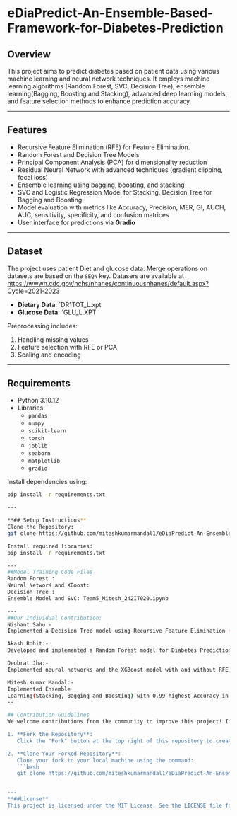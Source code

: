 # eDiaPredict-An-Ensemble-Based-Framework-for-Diabetes-Prediction
## Overview
This project aims to predict diabetes based on patient data using various machine learning and neural network techniques. It employs machine learning algorithms (Random Forest, SVC, Decision Tree), ensemble learning(Bagging, Boosting and Stacking), advanced deep learning models, and feature selection methods to enhance prediction accuracy.

---
## Features
- Recursive Feature Elimination (RFE) for Feature Elimination.
- Random Forest and Decision Tree Models
- Principal Component Analysis (PCA) for dimensionality reduction
- Residual Neural Network with advanced techniques (gradient clipping, focal loss)
- Ensemble learning using bagging, boosting, and stacking
- SVC and Logistic Regression Model for Stacking. Decision Tree for Bagging and Boosting.
- Model evaluation with metrics like Accuracy, Precision, MER, GI, AUCH, AUC, sensitivity, specificity, and confusion matrices
- User interface for predictions via **Gradio**

---
## Dataset
The project uses patient Diet and glucose data. Merge operations on datasets are based on the `SEQN` key. Datasers are available at https://wwwn.cdc.gov/nchs/nhanes/continuousnhanes/default.aspx?Cycle=2021-2023
- **Dietary Data**: `DR1TOT_L.xpt
- **Glucose Data**: `GLU_L.XPT

Preprocessing includes:
1. Handling missing values
2. Feature selection with RFE or PCA
3. Scaling and encoding

---

## Requirements
- Python 3.10.12
- Libraries:
  - `pandas`
  - `numpy`
  - `scikit-learn`
  - `torch`
  - `joblib`
  - `seaborn`
  - `matplotlib`
  - `gradio`

Install dependencies using:
```bash
pip install -r requirements.txt

---

**## Setup Instructions**
Clone the Repository:
git clone https://github.com/miteshkumarmandal1/eDiaPredict-An-Ensemble-Based-Framework-for-Diabetes-Prediction.git

Install required libraries:
pip install -r requirements.txt

---
##Model Training Code Files
Random Forest :
Neural NetworK and XBoost:
Decision Tree :
Ensemble Model and SVC: Team5_Mitesh_242IT020.ipynb

---
##Our Individual Contribution:
Nishant Sahu:-
Implemented a Decision Tree model using Recursive Feature Elimination (RFE),  without and with PCA (20 components).Developed an ensemble model combining Decision Tree and Neural Network using weighted and voting ensemble methods, achieving accuracies of 0.868 and 0.88, respectively.Successfully integrated the  model into a user interface (UI).

Akash Rohit:-
Developed and implemented a Random Forest model for Diabetes Prediction, utilizing both approaches with and without Recursive Feature Elimination (RFE) to analyze feature importance and optimize model performance. Achieved an accuracy of 0.7887, demonstrating the robustness and reliability of the model. The solution was seamlessly integrated into a user-friendly interface, enabling real-time predictions and providing an accessible tool for diabetes risk assessment.

Deobrat Jha:-
Implemented neural networks and the XGBoost model with and without RFE, utilizing ensemble techniques like bagging, stacking, and boosting. The boosting model achieved superior performance with an accuracy of 85.25% and an AUC of 85.48%. Integrated with a Gradio-based UI, allowing users to upload .csv files and get real-time predictions of diabetes status.

Mitesh Kumar Mandal:-
Implemented Ensemble
Learning(Stacking, Bagging and Boosting) with 0.99 highest Accuracy in Bagging and integrated with UI. Implmented for both, with and without RFE. Also trained SVM model using different kernels (Linear,Polynomial and RBF) and plotted combined AUC.
--

## Contribution Guidelines
We welcome contributions from the community to improve this project! If you'd like to contribute, please follow these steps:

1. **Fork the Repository**:  
   Click the "Fork" button at the top right of this repository to create a personal copy.

2. **Clone Your Forked Repository**:  
   Clone your fork to your local machine using the command:
   ```bash
   git clone https://github.com/miteshkumarmandal1/eDiaPredict-An-Ensemble-Based-Framework-for-Diabetes-Prediction.git


---
**##License**
This project is licensed under the MIT License. See the LICENSE file for more details.

